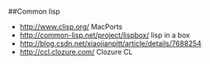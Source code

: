 ##Common lisp
* http://www.clisp.org/  MacPorts
* http://common-lisp.net/project/lispbox/  lisp in a box
* http://blog.csdn.net/xiaojianpitt/article/details/7688254
* http://ccl.clozure.com/  Clozure CL
